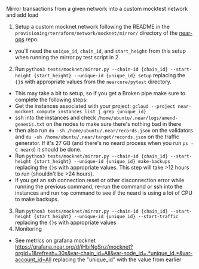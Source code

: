 Mirror transactions from a given network into a custom mocktest network and add load

1. Setup a custom mocknet network following the README in the `provisioning/terraform/network/mocknet/mirror/` directory of the [near-ops](https://github.com/near/near-ops) repo.
- you'll need the `unique_id`, `chain_id`, and `start_height` from this setup when running the mirror.py test script in 2.
2. Run `python3 tests/mocknet/mirror.py --chain-id {chain_id} --start-height {start_height} --unique-id {unique_id} setup` replacing the `{}`s with appropriate values from the `nearcore/pytest` directory.
- This may take a bit to setup, so if you get a Broken pipe make sure to complete the following steps:
- Get the instances associated with your project: `gcloud --project near-mocknet compute instances list | grep {unique_id}`
- ssh into the instances and check `/home/ubuntu/.near/logs/amend-genesis.txt` on the nodes to make sure there's nothing bad in there
- then also run `du -sh /home/ubuntu/.near/records.json` on the validators and  `du -sh /home/ubuntu/.near/target/records.json` on the traffic generator. If it's 27 GB (and there's no neard process when you run `ps -C neard`) it should be done.
- Run `python3 tests/mocknet/mirror.py --chain-id {chain_id} --start-height {start_height} --unique-id {unique_id} make-backups` replacing the `{}`s with appropriate values. This step will take >12 hours to run (shouldn't be >24 hours).
- If you get an ssh connection reset or other disconnection error while running the previous command, re-run the command or ssh into the instances and run `top` command to see if the neard is using a lot of CPU to make backups. 
3. Run `python3 tests/mocknet/mirror.py --chain-id {chain_id} --start-height {start_height} --unique-id {unique_id} --start-traffic` replacing the `{}`s with appropriate values
4. Monitoring
- See metrics on grafana mocknet https://grafana.near.org/d/jHbiNgSnz/mocknet?orgId=1&refresh=30s&var-chain_id=All&var-node_id=.*unique_id.*&var-account_id=All replacing the "unique_id" with the value from earlier
